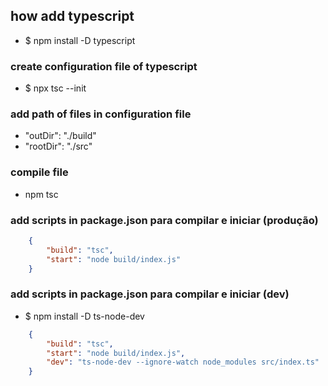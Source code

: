 ## how add typescript

- $ npm install -D typescript

### create configuration file of typescript

- $ npx tsc --init

### add path of files in configuration file

- "outDir": "./build"
- "rootDir": "./src"

### compile file

- npm tsc

### add scripts in package.json para compilar e iniciar (produção)

```json
    {
        "build": "tsc",
        "start": "node build/index.js"
    }
```

### add scripts in package.json para compilar e iniciar (dev)

- $ npm install -D ts-node-dev

```json
    {
        "build": "tsc",
        "start": "node build/index.js",
        "dev": "ts-node-dev --ignore-watch node_modules src/index.ts"
    }
```
